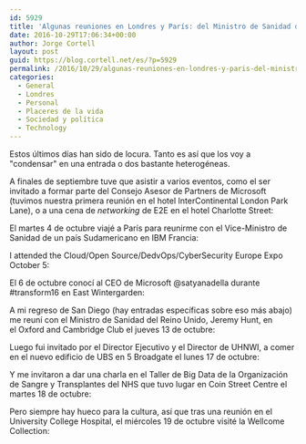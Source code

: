 ```yaml
---
id: 5929
title: 'Algunas reuniones en Londres y París: del Ministro de Sanidad del Reino Unido al CEO de Microsoft'
date: 2016-10-29T17:06:34+00:00
author: Jorge Cortell
layout: post
guid: https://blog.cortell.net/es/?p=5929
permalink: /2016/10/29/algunas-reuniones-en-londres-y-paris-del-ministro-de-sanidad-del-reino-unido-al-ceo-de-microsoft/
categories:
  - General
  - Londres
  - Personal
  - Placeres de la vida
  - Sociedad y polí­tica
  - Technology
---
```

Estos últimos días han sido de locura. Tanto es así que los voy a "condensar" en una entrada o dos bastante heterogéneas.

A finales de septiembre tuve que asistir a varios eventos, como el ser invitado a formar parte del Consejo Asesor de Partners de Microsoft (tuvimos nuestra primera reunión en el hotel InterContinental London Park Lane), o a una cena de _networking_ de E2E en el hotel Charlotte Street:
  


El martes 4 de octubre viajé a París para reunirme con el Vice-Ministro de Sanidad de un país Sudamericano en IBM Francia:
  


I attended the Cloud/Open Source/DedvOps/CyberSecurity Europe Expo October 5:
  


El 6 de octubre conocí al CEO de Microsoft @satyanadella durante #transform16 en East Wintergarden:
  


A mi regreso de San Diego (hay entradas específicas sobre eso más abajo) me reuní con el Ministro de Sanidad del Reino Unido, Jeremy Hunt, en el Oxford and Cambridge Club el jueves 13 de octubre:
  


Luego fui invitado por el Director Ejecutivo y el Director de UHNWI, a comer en el nuevo edificio de UBS en 5 Broadgate el lunes 17 de octubre:
  


Y me invitaron a dar una charla en el Taller de Big Data de la Organización de Sangre y Transplantes del NHS que tuvo lugar en Coin Street Centre el martes 18 de octubre:
  


Pero siempre hay hueco para la cultura, así que tras una reunión en el University College Hospital, el miércoles 19 de octubre visité la Wellcome Collection: